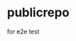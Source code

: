 # publicrepo
for e2e test







































































































































































































































































































































































































































































































































































































































































































































































































































































































































































































































































































































































































































































































































































































































































































































































































































































































































































































































































































































































































































































































































































































































































































































































































































































































































































































































































































































































































































































































































































